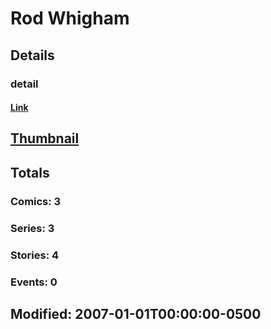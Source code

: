 # Rod  Whigham 
## Details
### detail
#### [Link](http://marvel.com/comics/creators/142/rod_whigham?utm_campaign=apiRef&utm_source=225578a89fc76f3d20fbffda5d17a88d)
## [Thumbnail](http://i.annihil.us/u/prod/marvel/i/mg/b/40/image_not_available.jpg)
## Totals
### Comics: 3
### Series: 3
### Stories: 4
### Events: 0
## Modified: 2007-01-01T00:00:00-0500